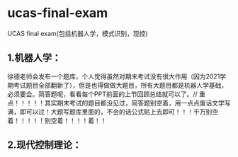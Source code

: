 # ucas-final-exam
UCAS final exam(包括机器人学，模式识别，现控)
## 1.机器人学：
  徐德老师会发布一个题库，个人觉得虽然对期末考试没有很大作用（因为2021学期考试题目全部翻新了），但是也得做做大题目，所有大题目都是机器人学基础，必须要会。简答题呢，看看每个PPT前面的上节回顾总结就可以了。$//$
重点！！！！！其实期末考试的题目都没见过，简答题别空着，用一点点废话文学写满，即可以过！大题写题库里面的，不会的话公式贴上去即可！！！千万别空着！！！！！别空着！！！！着！！
## 2.现代控制理论：

